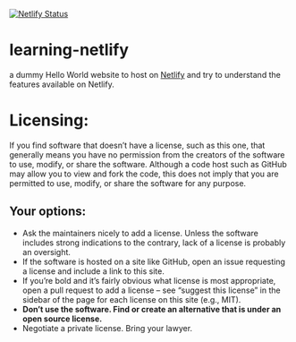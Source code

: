 [![Netlify Status](https://api.netlify.com/api/v1/badges/1a1a6416-04ca-47dc-b817-b4e0f40af59f/deploy-status)](https://app.netlify.com/sites/discoscreen/deploys)

# learning-netlify

a dummy Hello World website to host on [Netlify](//netlify.com) and try to understand the features available on Netlify.

# Licensing:

If you find software that doesn’t have a license, such as this one, that generally means you have no permission from the creators of the software to use, modify, or share the software. Although a code host such as GitHub may allow you to view and fork the code, this does not imply that you are permitted to use, modify, or share the software for any purpose.

## Your options:

- Ask the maintainers nicely to add a license. Unless the software includes strong indications to the contrary, lack of a license is probably an oversight.
- If the software is hosted on a site like GitHub, open an issue requesting a license and include a link to this site.
- If you’re bold and it’s fairly obvious what license is most appropriate, open a pull request to add a license – see “suggest this license” in the sidebar of the page for each license on this site (e.g., MIT).
- **Don’t use the software. Find or create an alternative that is under an open source license.**
- Negotiate a private license. Bring your lawyer.
